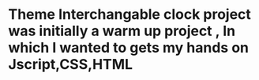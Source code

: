 # Theme Interchangable clock project was initially a warm up project , In which I wanted to gets my hands on Jscript,CSS,HTML
